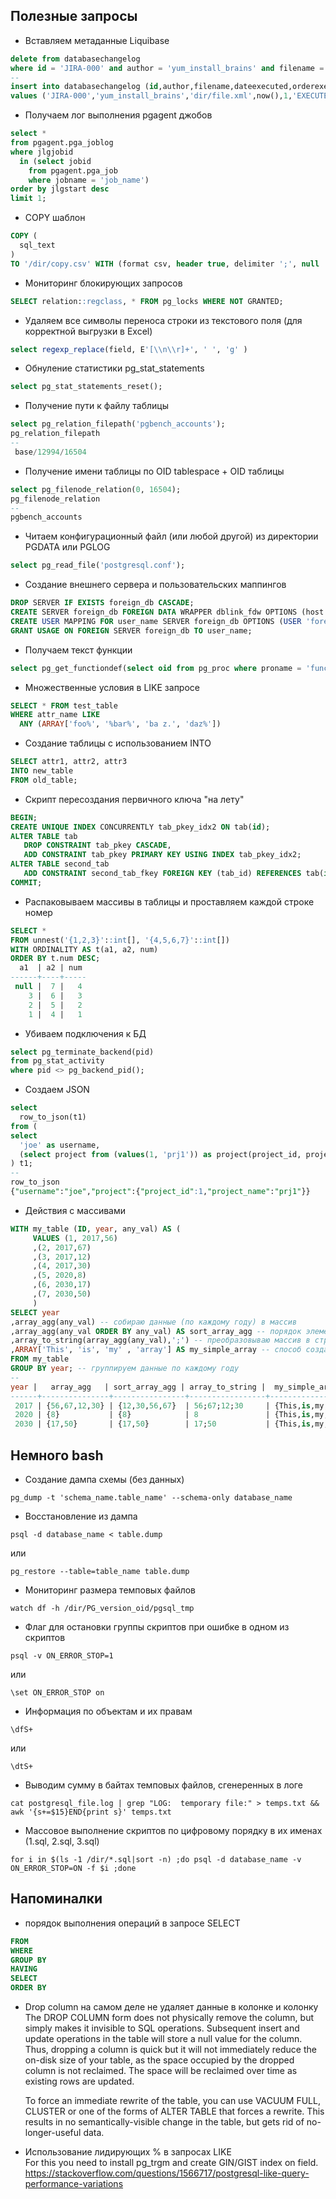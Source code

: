 ## Полезные запросы
- Вставляем метаданные Liquibase  
```sql
delete from databasechangelog
where id = 'JIRA-000' and author = 'yum_install_brains' and filename = 'dir/file.xml';
--
insert into databasechangelog (id,author,filename,dateexecuted,orderexecuted,exectype,md5sum,description,comments,tag,liquibase)
values ('JIRA-000','yum_install_brains','dir/file.xml',now(),1,'EXECUTED',null,'sql','',null,'3.5.3');
```

- Получаем лог выполнения pgagent джобов  
```sql
select *
from pgagent.pga_joblog
where jlgjobid
  in (select jobid
    from pgagent.pga_job
    where jobname = 'job_name')
order by jlgstart desc
limit 1;
```

- COPY шаблон  
```sql
COPY (
  sql_text
)
TO '/dir/copy.csv' WITH (format csv, header true, delimiter ';', null 'null', encoding 'WIN1251');
```

- Мониторинг блокирующих запросов  
```sql
SELECT relation::regclass, * FROM pg_locks WHERE NOT GRANTED;
```

- Удаляем все символы переноса строки из текстового поля (для корректной выгрузки в Excel)  
```sql
select regexp_replace(field, E'[\\n\\r]+', ' ', 'g' )
```

- Обнуление статистики pg_stat_statements  
```sql
select pg_stat_statements_reset();
```

- Получение пути к файлу таблицы   
```sql
select pg_relation_filepath('pgbench_accounts');
pg_relation_filepath
--
 base/12994/16504
```

- Получение имени таблицы по OID tablespace + OID таблицы  
```sql
select pg_filenode_relation(0, 16504);
pg_filenode_relation
--
pgbench_accounts
```

- Читаем конфигурационный файл (или любой другой) из директории PGDATA или PGLOG 
```sql
select pg_read_file('postgresql.conf');
```

- Создание внешнего сервера и пользовательских маппингов  
```sql
DROP SERVER IF EXISTS foreign_db CASCADE;
CREATE SERVER foreign_db FOREIGN DATA WRAPPER dblink_fdw OPTIONS (host 'host-name', dbname 'foreign_db');
CREATE USER MAPPING FOR user_name SERVER foreign_db OPTIONS (USER 'foreign_user', PASSWORD 'foreign_pass');
GRANT USAGE ON FOREIGN SERVER foreign_db TO user_name;
```

- Получаем текст функции  
```sql
select pg_get_functiondef(select oid from pg_proc where proname = 'func_name');
```

- Множественные условия в LIKE запросе  
```sql
SELECT * FROM test_table
WHERE attr_name LIKE
  ANY (ARRAY['foo%', '%bar%', 'ba z.', 'daz%'])
```

- Создание таблицы с использованием INTO  
```sql
SELECT attr1, attr2, attr3
INTO new_table
FROM old_table;
```

- Скрипт пересоздания первичного ключа "на лету"  
```sql
BEGIN;
CREATE UNIQUE INDEX CONCURRENTLY tab_pkey_idx2 ON tab(id);
ALTER TABLE tab
   DROP CONSTRAINT tab_pkey CASCADE,
   ADD CONSTRAINT tab_pkey PRIMARY KEY USING INDEX tab_pkey_idx2;
ALTER TABLE second_tab
   ADD CONSTRAINT second_tab_fkey FOREIGN KEY (tab_id) REFERENCES tab(id) NOT VALID;
COMMIT;
```

- Распаковываем массивы в таблицы и проставляем каждой строке номер  
```sql
SELECT *
FROM unnest('{1,2,3}'::int[], '{4,5,6,7}'::int[])
WITH ORDINALITY AS t(a1, a2, num)
ORDER BY t.num DESC;
  a1  | a2 | num
------+----+-----
 null |  7 |   4
    3 |  6 |   3
    2 |  5 |   2
    1 |  4 |   1
```

- Убиваем подключения к БД  
```sql
select pg_terminate_backend(pid)
from pg_stat_activity
where pid <> pg_backend_pid();
```

- Создаем JSON  
```sql
select
  row_to_json(t1)
from (
select
  'joe' as username,
  (select project from (values(1, 'prj1')) as project(project_id, project_name)) as project
) t1;
--
row_to_json
{"username":"joe","project":{"project_id":1,"project_name":"prj1"}}
```

- Действия с массивами  
```sql
WITH my_table (ID, year, any_val) AS (
     VALUES (1, 2017,56)
     ,(2, 2017,67)
     ,(3, 2017,12)
     ,(4, 2017,30)
     ,(5, 2020,8)
     ,(6, 2030,17)
     ,(7, 2030,50)
     )
SELECT year
,array_agg(any_val) -- собираю данные (по каждому году) в массив
,array_agg(any_val ORDER BY any_val) AS sort_array_agg -- порядок элементов можно отсортировать (с  9+ версии Postgres)
,array_to_string(array_agg(any_val),';') -- преобразовываю массив в строку
,ARRAY['This', 'is', 'my' , 'array'] AS my_simple_array -- способ создания массива
FROM my_table
GROUP BY year; -- группируем данные по каждому году
--
year |   array_agg   | sort_array_agg | array_to_string |  my_simple_array
------+---------------+----------------+-----------------+--------------------
 2017 | {56,67,12,30} | {12,30,56,67}  | 56;67;12;30     | {This,is,my,array}
 2020 | {8}           | {8}            | 8               | {This,is,my,array}
 2030 | {17,50}       | {17,50}        | 17;50           | {This,is,my,array}
```

## Немного bash
- Создание дампа схемы (без данных)  
```
pg_dump -t 'schema_name.table_name' --schema-only database_name
```

- Восстановление из дампа  
```
psql -d database_name < table.dump
```  
или  
```
pg_restore --table=table_name table.dump
```

- Мониторинг размера темповых файлов  
```
watch df -h /dir/PG_version_oid/pgsql_tmp
```

- Флаг для остановки группы скриптов при ошибке в одном из скриптов  
```
psql -v ON_ERROR_STOP=1
```  
или  
```
\set ON_ERROR_STOP on
```

- Информация по объектам и их правам  
```
\dfS+
```  
или  
```
\dtS+
```

- Выводим сумму в байтах темповых файлов, сгенеренных в логе  
```
cat postgresql_file.log | grep "LOG:  temporary file:" > temps.txt && awk '{s+=$15}END{print s}' temps.txt
```

- Массовое выполнение скриптов по цифровому порядку в их именах (1.sql, 2.sql, 3.sql)  
```
for i in $(ls -1 /dir/*.sql|sort -n) ;do psql -d database_name -v ON_ERROR_STOP=ON -f $i ;done
```

## Напоминалки
- порядок выполнения операций в запросе SELECT  
```sql
FROM
WHERE
GROUP BY
HAVING
SELECT
ORDER BY
```

- Drop column на самом деле не удаляет данные в колонке и колонку  
The DROP COLUMN form does not physically remove the column, but simply makes it invisible to SQL operations.
Subsequent insert and update operations in the table will store a null value for the column. Thus, dropping a column is quick but it will not immediately reduce
the on-disk size of your table, as the space occupied by the dropped column is not reclaimed. The space will be reclaimed over time as existing rows are updated.

  To force an immediate rewrite of the table, you can use VACUUM FULL, CLUSTER or one of the forms of ALTER TABLE that forces a rewrite.
  This results in no semantically-visible change in the table, but gets rid of no-longer-useful data.

- Использование лидирующих % в запросах LIKE  
For this you need to install pg_trgm and create GIN/GIST index on field.
https://stackoverflow.com/questions/1566717/postgresql-like-query-performance-variations
